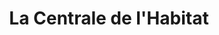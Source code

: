 ---
title: "La Centrale de l'Habitat"
url: /nogent-sur-marne/la-centrale-de-lhabitat/
shop: shop
---